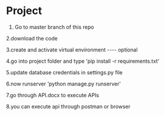 # Project
1. Go to master branch of this repo

2.download the code

3.create and activate virtual environment ---- optional

4.go into project folder and type  'pip install -r requirements.txt'

5.update database credentials in settings.py file

6.now runserver 'python manage.py runserver'

7.go through API.docx to execute APIs 

8.you can execute api through postman or browser
